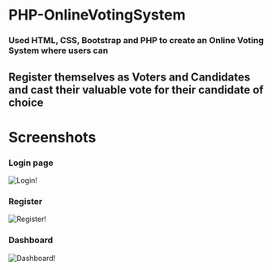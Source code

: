 # PHP-OnlineVotingSystem

### Used HTML, CSS, Bootstrap and PHP to create an Online Voting System where users can <br>
## Register themselves as Voters and Candidates and cast their valuable vote for their candidate of choice

# Screenshots
### Login page
![Login!](https://user-images.githubusercontent.com/88817285/261674210-d6a624bf-986d-48dd-82a9-df0af948efb3.png)
### Register
![Register!](https://user-images.githubusercontent.com/88817285/261674674-aa5935db-2ccd-419b-8d82-108122498684.png)
### Dashboard
![Dashboard!](https://user-images.githubusercontent.com/88817285/261675270-483d2da7-4450-48ec-82ef-2a178f5b3cab.png)

